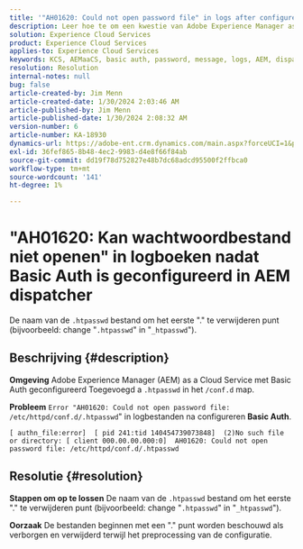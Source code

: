```yaml
---
title: '"AH01620: Could not open password file" in logs after configure Basic Auth in AEM dispatcher'
description: Leer hoe te om een kwestie van Adobe Experience Manager as a Cloud Service op te lossen waar na het vormen van BasisAuth, Fout "AH01620"in logboeken toont.
solution: Experience Cloud Services
product: Experience Cloud Services
applies-to: Experience Cloud Services
keywords: KCS, AEMaaCS, basic auth, password, message, logs, AEM, dispatcher, Adobe Experience Manager, AH01620, Troubleshooting
resolution: Resolution
internal-notes: null
bug: false
article-created-by: Jim Menn
article-created-date: 1/30/2024 2:03:46 AM
article-published-by: Jim Menn
article-published-date: 1/30/2024 2:08:32 AM
version-number: 6
article-number: KA-18930
dynamics-url: https://adobe-ent.crm.dynamics.com/main.aspx?forceUCI=1&pagetype=entityrecord&etn=knowledgearticle&id=77150dc9-13bf-ee11-9079-6045bd006268
exl-id: 36fef865-8b48-4ec2-9983-d4e8f66f84ab
source-git-commit: dd19f78d752827e48b7dc68adcd95500f2ffbca0
workflow-type: tm+mt
source-wordcount: '141'
ht-degree: 1%

---
```


# &quot;AH01620: Kan wachtwoordbestand niet openen&quot; in logboeken nadat Basic Auth is geconfigureerd in AEM dispatcher


De naam van de `.htpasswd` bestand om het eerste &quot;.&quot; te verwijderen punt (bijvoorbeeld: change &quot;`.htpasswd`&quot; in &quot;`_htpasswd`&quot;).

## Beschrijving {#description}


<b>Omgeving</b>
Adobe Experience Manager (AEM) as a Cloud Service met Basic Auth geconfigureerd Toegevoegd a `.htpasswd` in het `/conf.d` map.

<b>Probleem</b>
`Error "AH01620: Could not open password file: /etc/httpd/conf.d/.htpasswd`&quot; in logbestanden na configureren <b>Basic Auth</b>.


```
[ authn_file:error]  [ pid 241:tid 140454739073848]  (2)No such file or directory: [ client 000.00.00.000:0]  AH01620: Could not open password file: /etc/httpd/conf.d/.htpasswd
```





## Resolutie {#resolution}


<b>Stappen om op te lossen</b>
De naam van de `.htpasswd` bestand om het eerste &quot;.&quot; te verwijderen punt (bijvoorbeeld: change &quot;`.htpasswd`&quot; in &quot;`_htpasswd`&quot;).

<b>Oorzaak</b>
De bestanden beginnen met een &quot;.&quot; punt worden beschouwd als verborgen en verwijderd terwijl het preprocessing van de configuratie.
